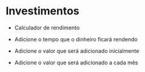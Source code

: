 # Investimentos
 * Calculador de rendimento 

* Adicione o tempo que o dinheiro ficará rendendo
* Adicione o valor que será adicionado inicialmente
* Adicione o valor que será adicionado a cada mês